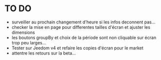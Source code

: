 # TO DO

- surveiller au prochain changement d'heure si les infos deconnent pas...
- checker la mise en page pour differentes tailles d'écran et ajuster les dimensions
- les boutons groupBy et choix de la période sont non cliquable sur écran trop peu larges...
- Tester sur Jeedom v4 et refaire les copies d'écran pour le market
- attentre les retours sur la beta...
